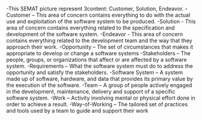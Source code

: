 
-This SEMAT picture represent 3content: Customer, Solution, Endeavor.
-Customer – This area of concern contains everything to do with the actual use and exploitation of the software system to be produced.
-Solution - This area of concern contains everything related to the specification and development of the software system.
-Endeavor - This area of concern contains everything related to the development team and the way that they approach their work.
-Opportunity – The set of circumstances that makes it appropriate to develop or change a software systems
-Stakeholders – The people, groups, or organizations that affect or are affected by a software system.
-Requirements – What the software system must do to address the opportunity and satisfy the stakeholders.
-Software System – A system made up of software, hardware, and data that provides its primary value by the execution of the software. 
-Team – A group of people actively engaged in the development, maintenance, delivery and support of a specific software system.
-Work – Activity involving mental or physical effort done in order to achieve a result.
-Way-of-Working – The tailored set of practices and tools used by a team to guide and support their work



